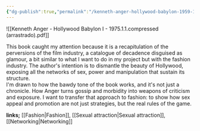 ```yaml
---
{"dg-publish":true,"permalink":"/kenneth-anger-hollywood-babylon-1959-1975/","dgPassFrontmatter":true}
---
```


![[Kenneth Anger - Hollywood Babylon I - 1975.1.1.compressed (arrastrado).pdf]]

This book caught my attention because it is a recapitulation of the perversions of the film industry, a catalogue of decadence disguised as glamour, a bit similar to what I want to do in my project but with the fashion industry. The author's intention is to dismantle the beauty of Hollywood, exposing all the networks of sex, power and manipulation that sustain its structure.  
I'm drawn to how the bawdy tone of the book works, and it's not just a chronicle. How Anger turns gossip and morbidity into weapons of criticism and exposure. I want to transfer that approach to fashion: to show how sex appeal and promotion are not just strategies, but the real rules of the game. 

**links;** [[Fashion\|Fashion]], [[Sexual attraction\|Sexual attraction]], [[Networking\|Networking]]
